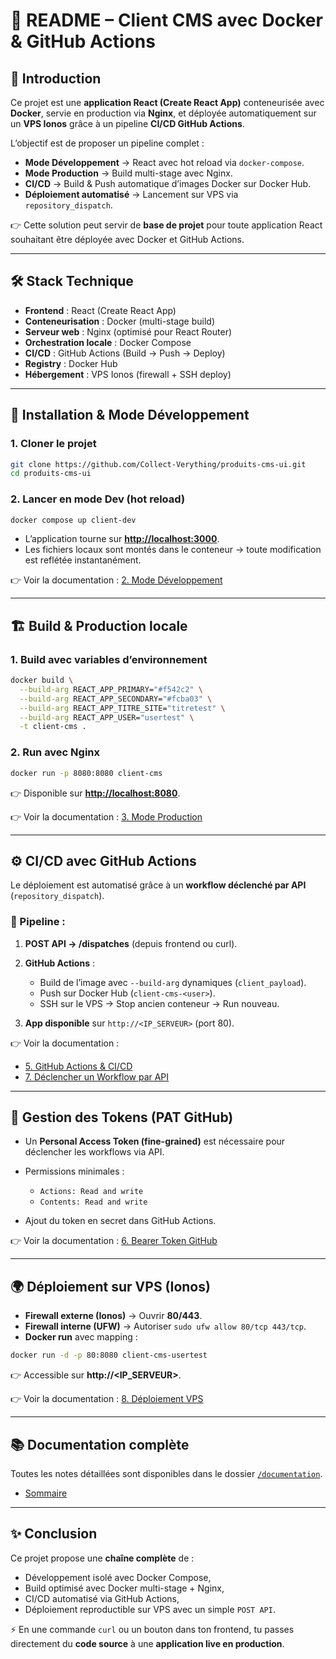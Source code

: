# 📘 README – Client CMS avec Docker & GitHub Actions

## 🚀 Introduction

Ce projet est une **application React (Create React App)** conteneurisée avec **Docker**, servie en production via **Nginx**, et déployée automatiquement sur un **VPS Ionos** grâce à un pipeline **CI/CD GitHub Actions**.

L’objectif est de proposer un pipeline complet :

* **Mode Développement** → React avec hot reload via `docker-compose`.
* **Mode Production** → Build multi-stage avec Nginx.
* **CI/CD** → Build & Push automatique d’images Docker sur Docker Hub.
* **Déploiement automatisé** → Lancement sur VPS via `repository_dispatch`.

👉 Cette solution peut servir de **base de projet** pour toute application React souhaitant être déployée avec Docker et GitHub Actions.

---

## 🛠️ Stack Technique

* **Frontend** : React (Create React App)
* **Conteneurisation** : Docker (multi-stage build)
* **Serveur web** : Nginx (optimisé pour React Router)
* **Orchestration locale** : Docker Compose
* **CI/CD** : GitHub Actions (Build → Push → Deploy)
* **Registry** : Docker Hub
* **Hébergement** : VPS Ionos (firewall + SSH deploy)

---

## 🔧 Installation & Mode Développement

### 1. Cloner le projet

```bash
git clone https://github.com/Collect-Verything/produits-cms-ui.git
cd produits-cms-ui
```

### 2. Lancer en mode Dev (hot reload)

```bash
docker compose up client-dev
```

* L’application tourne sur **[http://localhost:3000](http://localhost:3000)**.
* Les fichiers locaux sont montés dans le conteneur → toute modification est reflétée instantanément.

👉 Voir la documentation : [2. Mode Développement](./documentation/2-mode-developpement.md)

---

## 🏗️ Build & Production locale

### 1. Build avec variables d’environnement

```bash
docker build \
  --build-arg REACT_APP_PRIMARY="#f542c2" \
  --build-arg REACT_APP_SECONDARY="#fcba03" \
  --build-arg REACT_APP_TITRE_SITE="titretest" \
  --build-arg REACT_APP_USER="usertest" \
  -t client-cms .
```

### 2. Run avec Nginx

```bash
docker run -p 8080:8080 client-cms
```

👉 Disponible sur **[http://localhost:8080](http://localhost:8080)**.

👉 Voir la documentation : [3. Mode Production](./documentation/3-mode-production.md)

---

## ⚙️ CI/CD avec GitHub Actions

Le déploiement est automatisé grâce à un **workflow déclenché par API** (`repository_dispatch`).

### 🔹 Pipeline :

1. **POST API → /dispatches** (depuis frontend ou curl).
2. **GitHub Actions** :

    * Build de l’image avec `--build-arg` dynamiques (`client_payload`).
    * Push sur Docker Hub (`client-cms-<user>`).
    * SSH sur le VPS → Stop ancien conteneur → Run nouveau.
3. **App disponible** sur `http://<IP_SERVEUR>` (port 80).

👉 Voir la documentation :

* [5. GitHub Actions & CI/CD](./documentation/5-github-actions.md)
* [7. Déclencher un Workflow par API](./documentation/7-dispatch-api.md)

---

## 🔐 Gestion des Tokens (PAT GitHub)

* Un **Personal Access Token (fine-grained)** est nécessaire pour déclencher les workflows via API.
* Permissions minimales :

    * `Actions: Read and write`
    * `Contents: Read and write`
* Ajout du token en secret dans GitHub Actions.

👉 Voir la documentation : [6. Bearer Token GitHub](./documentation/6-pat-github.md)

---

## 🌍 Déploiement sur VPS (Ionos)

* **Firewall externe (Ionos)** → Ouvrir **80/443**.
* **Firewall interne (UFW)** → Autoriser `sudo ufw allow 80/tcp 443/tcp`.
* **Docker run** avec mapping :

```bash
docker run -d -p 80:8080 client-cms-usertest
```

👉 Accessible sur **http\://\<IP\_SERVEUR>**.

👉 Voir la documentation : [8. Déploiement VPS](./documentation/8-deploiement-vps.md)

---

## 📚 Documentation complète

Toutes les notes détaillées sont disponibles dans le dossier [`/documentation`](./documentation).

* [Sommaire](./documentation/1.0%20Sommaire.md)

---

## ✨ Conclusion

Ce projet propose une **chaîne complète** de :

* Développement isolé avec Docker Compose,
* Build optimisé avec Docker multi-stage + Nginx,
* CI/CD automatisé via GitHub Actions,
* Déploiement reproductible sur VPS avec un simple `POST API`.

⚡ En une commande `curl` ou un bouton dans ton frontend, tu passes directement du **code source** à une **application live en production**.
